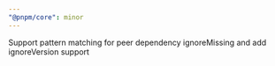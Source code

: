 ```yaml
---
"@pnpm/core": minor
---
```


Support pattern matching for peer dependency ignoreMissing and add ignoreVersion support
